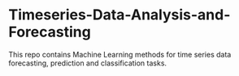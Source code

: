 # Timeseries-Data-Analysis-and-Forecasting
This repo contains Machine Learning methods for time series data forecasting, prediction and classification tasks.
